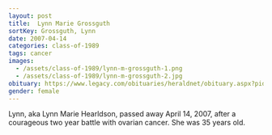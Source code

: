 ```yaml
---
layout: post
title:  Lynn Marie Grossguth
sortKey: Grossguth, Lynn
date: 2007-04-14
categories: class-of-1989
tags: cancer
images:
  - /assets/class-of-1989/lynn-m-grossguth-1.png
  - /assets/class-of-1989/lynn-m-grossguth-2.jpg
obituary: https://www.legacy.com/obituaries/heraldnet/obituary.aspx?pid=87388089
gender: female
---
```

Lynn, aka Lynn Marie Hearldson, passed away April 14, 2007, after a courageous two year battle with ovarian cancer. She was 35 years old.

